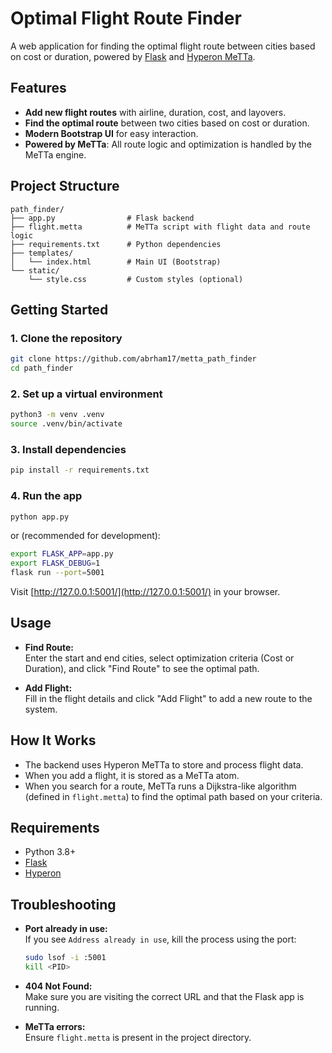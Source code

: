 # Optimal Flight Route Finder

A web application for finding the optimal flight route between cities based on cost or duration, powered by [Flask](https://flask.palletsprojects.com/) and [Hyperon MeTTa](https://github.com/trueagi-io/hyperon-experimental).

## Features

- **Add new flight routes** with airline, duration, cost, and layovers.
- **Find the optimal route** between two cities based on cost or duration.
- **Modern Bootstrap UI** for easy interaction.
- **Powered by MeTTa**: All route logic and optimization is handled by the MeTTa engine.

## Project Structure

```
path_finder/
├── app.py                # Flask backend
├── flight.metta          # MeTTa script with flight data and route logic
├── requirements.txt      # Python dependencies
├── templates/
│   └── index.html        # Main UI (Bootstrap)
└── static/
    └── style.css         # Custom styles (optional)
```

## Getting Started

### 1. Clone the repository

```sh
git clone https://github.com/abrham17/metta_path_finder
cd path_finder
```

### 2. Set up a virtual environment

```sh
python3 -m venv .venv
source .venv/bin/activate
```

### 3. Install dependencies

```sh
pip install -r requirements.txt
```

### 4. Run the app

```sh
python app.py
```
or (recommended for development):
```sh
export FLASK_APP=app.py
export FLASK_DEBUG=1
flask run --port=5001
```

Visit [http://127.0.0.1:5001/](http://127.0.0.1:5001/) in your browser.

## Usage

- **Find Route:**  
  Enter the start and end cities, select optimization criteria (Cost or Duration), and click "Find Route" to see the optimal path.

- **Add Flight:**  
  Fill in the flight details and click "Add Flight" to add a new route to the system.

## How It Works

- The backend uses Hyperon MeTTa to store and process flight data.
- When you add a flight, it is stored as a MeTTa atom.
- When you search for a route, MeTTa runs a Dijkstra-like algorithm (defined in `flight.metta`) to find the optimal path based on your criteria.

## Requirements

- Python 3.8+
- [Flask](https://flask.palletsprojects.com/)
- [Hyperon](https://github.com/trueagi-io/hyperon-experimental)

## Troubleshooting

- **Port already in use:**  
  If you see `Address already in use`, kill the process using the port:
  ```sh
  sudo lsof -i :5001
  kill <PID>
  ```

- **404 Not Found:**  
  Make sure you are visiting the correct URL and that the Flask app is running.

- **MeTTa errors:**  
  Ensure `flight.metta` is present in the project directory.

